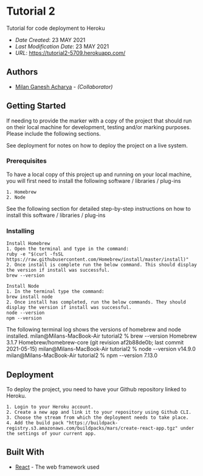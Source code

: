# Tutorial 2

Tutorial for code deployment to Heroku

* *Date Created*: 23 MAY 2021
* *Last Modification Date*: 23 MAY 2021
* *URL*: <https://tutorial2-5709.herokuapp.com/>

## Authors

* [Milan Ganesh Acharya](ml650738@dal.ca) - *(Collaborator)*


## Getting Started

If needing to provide the marker with a copy of the project that should run on their local machine for development, testing and/or marking purposes. Please include the following sections.

See deployment for notes on how to deploy the project on a live system.

### Prerequisites

To have a local copy of this project up and running on your local machine, you will first need to install the following software / libraries / plug-ins

```
1. Homebrew
2. Node
```

See the following section for detailed step-by-step instructions on how to install this software / libraries / plug-ins

### Installing

```
Install Homebrew
1. Open the terminal and type in the command:
ruby -e "$(curl -fsSL https://raw.githubusercontent.com/Homebrew/install/master/install)"
2. Once install is complete run the below command. This should display the version if install was successful.
brew --version

Install Node
1. In the terminal type the command:
brew install node
2. Once install has completed, run the below commands. They should display the version if install was successful.
node --version
npm --version
```

The following terminal log shows the versions of homebrew and node installed.
milan@Milans-MacBook-Air tutorial2 % brew --version
Homebrew 3.1.7
Homebrew/homebrew-core (git revision af2b88de0b; last commit 2021-05-15)
milan@Milans-MacBook-Air tutorial2 % node --version
v14.9.0
milan@Milans-MacBook-Air tutorial2 % npm --version
7.13.0


## Deployment

To deploy the project, you need to have your Github repository linked to Heroku.
```
1. Login to your Heroku account.
2. Create a new app and link it to your repository using Github CLI.
3. Choose the stream from which the deployment needs to take place.
4. Add the build pack "https://buildpack-registry.s3.amazonaws.com/buildpacks/mars/create-react-app.tgz" under the settings of your current app.
```

## Built With

* [React](https://reactjs.org/) - The web framework used
